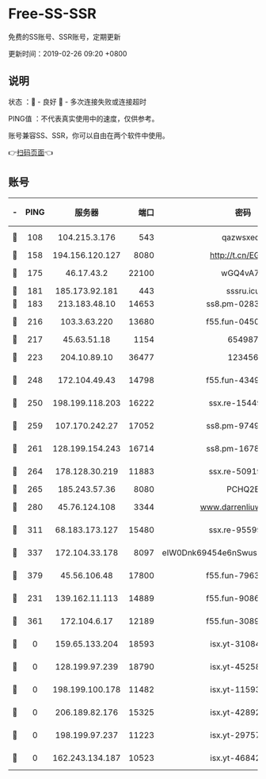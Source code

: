 # Free-SS-SSR

免费的SS账号、SSR账号，定期更新

更新时间：2019-02-26 09:20 +0800

## 说明

状态     ：🙂 - 良好 🙁 - 多次连接失败或连接超时

PING值   ：不代表真实使用中的速度，仅供参考。

账号兼容SS、SSR，你可以自由在两个软件中使用。

👉[扫码页面](https://liesauer.github.io/free-ss-ssr.github.io/)👈

## 账号

|-|PING|服务器|端口|密码|加密方式|区域|
|:----:|:----:|:-----:|-----:|:----:|:----:|:----:|
|🙂|108|104.215.3.176|543|qazwsxedc|aes-256-gcm|JP|
|🙂|158|194.156.120.127|8080|http://t.cn/EGJIyrl|rc4-md5|RU|
|🙂|175|46.17.43.2|22100|wGQ4vA7D|aes-256-gcm|RU|
|🙂|181|185.173.92.181|443|sssru.icu|rc4-md5|RU|
|🙂|183|213.183.48.10|14653|ss8.pm-02834105|rc4-md5|RU|
|🙂|216|103.3.63.220|13680|f55.fun-04505509|aes-256-cfb|SG|
|🙂|217|45.63.51.18|1154|654987|chacha20|US|
|🙂|223|204.10.89.10|36477|123456|aes-256-cfb|US|
|🙂|248|172.104.49.43|14798|f55.fun-43493243|aes-256-cfb|SG|
|🙂|250|198.199.118.203|16222|ssx.re-15449751|aes-256-cfb|US|
|🙂|259|107.170.242.27|17052|ss8.pm-97495398|aes-256-cfb|US|
|🙂|261|128.199.154.243|16714|ss8.pm-16780170|aes-256-cfb|SG|
|🙂|264|178.128.30.219|11883|ssx.re-50919809|aes-256-cfb|SG|
|🙂|265|185.243.57.36|8080|PCHQ2E|rc4-md5|US|
|🙂|280|45.76.124.108|3344|www.darrenliuwei.com|aes-256-cfb|AU|
|🙂|311|68.183.173.127|15480|ssx.re-95599154|aes-256-cfb|US|
|🙂|337|172.104.33.178|8097|eIW0Dnk69454e6nSwuspv9DmS201tQ0D|aes-256-cfb|SG|
|🙂|379|45.56.106.48|17800|f55.fun-79636491|aes-256-cfb|US|
|🙂|231|139.162.11.113|14889|f55.fun-90867001|aes-256-cfb|SG|
|🙂|361|172.104.6.17|12189|f55.fun-30895721|aes-256-cfb|US|
|🙁|0|159.65.133.204|18593|isx.yt-31084896|aes-256-cfb|SG|
|🙁|0|128.199.97.239|18790|isx.yt-45258206|aes-256-cfb|SG|
|🙁|0|198.199.100.178|11482|isx.yt-11593986|aes-256-cfb|US|
|🙁|0|206.189.82.176|15325|isx.yt-42892061|aes-256-cfb|SG|
|🙁|0|198.199.97.237|11223|isx.yt-29757197|aes-256-cfb|US|
|🙁|0|162.243.134.187|10523|isx.yt-46842500|aes-256-cfb|US|
